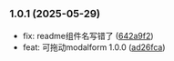 ## <small>1.0.1 (2025-05-29)</small>

* fix: readme组件名写错了 ([642a9f2](https://github.com/haodali4s/draggable-modalform/commit/642a9f2))
* feat: 可拖动modalform 1.0.0 ([ad26fca](https://github.com/haodali4s/draggable-modalform/commit/ad26fca))









